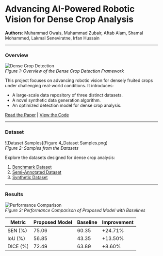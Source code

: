 # Advancing AI-Powered Robotic Vision for Dense Crop Analysis
**Authors**: Muhammad Owais, Muhammad Zubair, Aftab Alam, Shamal Mohammed, Lakmal Seneviratne, Irfan Hussain  

---

### Overview
![Dense Crop Detection](images/overview.png)  
*Figure 1: Overview of the Dense Crop Detection Framework*  

This project focuses on advancing robotic vision for densely fruited crops under challenging real-world conditions. It introduces:
- A large-scale data repository of three distinct datasets.
- A novel synthetic data generation algorithm.
- An optimized detection model for dense crop analysis.

[Read the Paper](link-to-your-paper) | [View the Code](https://github.com/Owais-CodeHub/PVT-SN_SAM-RN)

---

### Dataset
![Dataset Samples](Figure 4_Dataset Samples.png)  
*Figure 2: Samples from the Datasets*  

Explore the datasets designed for dense crop analysis:
1. [Benchmark Dataset](link-to-dataset)
2. [Semi-Annotated Dataset](link-to-dataset)
3. [Synthetic Dataset](link-to-dataset)

---

### Results
![Performance Comparison](images/results_comparison.png)  
*Figure 3: Performance Comparison of Proposed Model with Baselines*  

| Metric        | Proposed Model | Baseline | Improvement |
|---------------|----------------|----------|-------------|
| SEN (%)       | 75.06          | 60.35    | +24.71%     |
| IoU (%)       | 56.85          | 43.35    | +13.50%     |
| DICE (%)      | 72.49          | 63.89    | +8.60%      |
